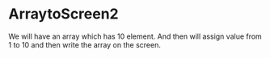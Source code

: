 # ArraytoScreen2
We will have an array which has 10 element. And then will assign value from 1 to 10
and then write the array on the screen.
